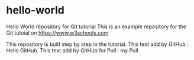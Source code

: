 # hello-world
Hello World repository for Git tutorial
This is an example repository for the Git tutoial on https://www.w3schools.com

This repository is built step by step in the tutorial.
This text add by GitHub : Hello GitHub.
 This text add by GitHub for Pull : my Pull
